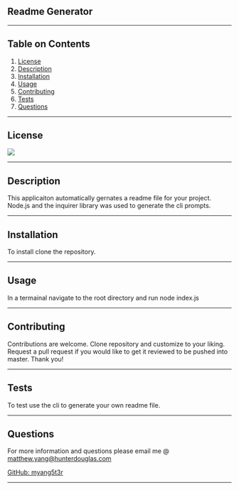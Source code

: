 
  ## Readme Generator
  ___
  ## Table on Contents

  1. [License](#License)
  2. [Description](#Description)
  3. [Installation](#Installation)
  4. [Usage](#Usage)
  5. [Contributing](#Contributing)
  6. [Tests](#Tests)
  7. [Questions](#Questions)
  ___
  ## License
  [![](https://img.shields.io/badge/license-MIT-blue)](https://choosealicense.com/licenses/mit/)
  ___
  ## Description
  This applicaiton automatically gernates a readme file for your project. Node.js and the inquirer library was used to generate the cli prompts.
  ___
  ## Installation
  To install clone the repository.
  ___
  ## Usage
  In a termainal navigate to the root directory and run node index.js
  ___
  ## Contributing
  Contributions are welcome. Clone repository and customize to your liking. Request a pull request if you would like to get it reviewed to be pushed into master. Thank you!
  ___
  ## Tests
  To test use the cli to generate your own readme file.
  ___
  ## Questions
  For more information and questions please email me @ matthew.yang@hunterdouglas.com 

  [GitHub: myang5t3r](https://github.com/myang5t3r)
  ___
  